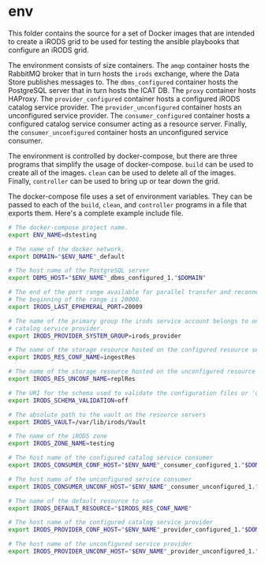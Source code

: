 # env

This folder contains the source for a set of Docker images that are intended to
create a iRODS grid to be used for testing the ansible playbooks that configure
an iRODS grid.

The environment consists of size containers. The `amqp` container hosts the
RabbitMQ broker that in turn hosts the `irods` exchange, where the Data Store
publishes messages to. The `dbms_configured` container hosts the PostgreSQL
server that in turn hosts the ICAT DB. The `proxy` container hosts HAProxy.
The `provider_configured` container hosts a configured iRODS catalog service 
provider. The `provider_unconfigured` container hosts an unconfigured service
provider. The `consumer_configured` container hosts a configured catalog service
consumer acting as a resource server. Finally, the `consumer_unconfigured`
container hosts an unconfigured service consumer.

The environment is controlled by docker-compose, but there are three programs
that simplify the usage of docker-compose. `build` can be used to create all of
the images. `clean` can be used to delete all of the images. Finally,
`controller` can be used to bring up or tear down the grid.

The docker-compose file uses a set of environment variables. They can be passed
to each of the `build`, `clean`, and `controller` programs in a file that
exports them.  Here's a complete example include file.

```bash
# The docker-compose project name.
export ENV_NAME=dstesting

# The name of the docker network.
export DOMAIN="$ENV_NAME"_default

# The host name of the PostgreSQL server
export DBMS_HOST="$ENV_NAME"_dbms_configured_1."$DOMAIN"

# The end of the port range available for parallel transfer and reconnections.
# The beginning of the range is 20000.
export IRODS_LAST_EPHEMERAL_PORT=20009

# The name of the primary group the irods service account belongs to on the 
# catalog service provider.
export IRODS_PROVIDER_SYSTEM_GROUP=irods_provider

# The name of the storage resource hosted on the configured resource server
export IRODS_RES_CONF_NAME=ingestRes

# The name of the storage resource hosted on the unconfigured resource server
export IRODS_RES_UNCONF_NAME=replRes

# The URI for the schema used to validate the configuration files or 'off'
export IRODS_SCHEMA_VALIDATION=off

# The absolute path to the vault on the resource servers
export IRODS_VAULT=/var/lib/irods/Vault

# The name of the iRODS zone
export IRODS_ZONE_NAME=testing

# The host name of the configured catalog service consumer
export IRODS_CONSUMER_CONF_HOST="$ENV_NAME"_consumer_configured_1."$DOMAIN"

# The host name of the unconfigured service consumer
export IRODS_CONSUMER_UNCONF_HOST="$ENV_NAME"_consumer_unconfigured_1."$DOMAIN"

# The name of the default resource to use
export IRODS_DEFAULT_RESOURCE="$IRODS_RES_CONF_NAME"

# The host name of the configured catalog service provider
export IRODS_PROVIDER_CONF_HOST="$ENV_NAME"_provider_configured_1."$DOMAIN"

# The host name of the unconfigured service provider
export IRODS_PROVIDER_UNCONF_HOST="$ENV_NAME"_provider_unconfigured_1."$DOMAIN"
```
